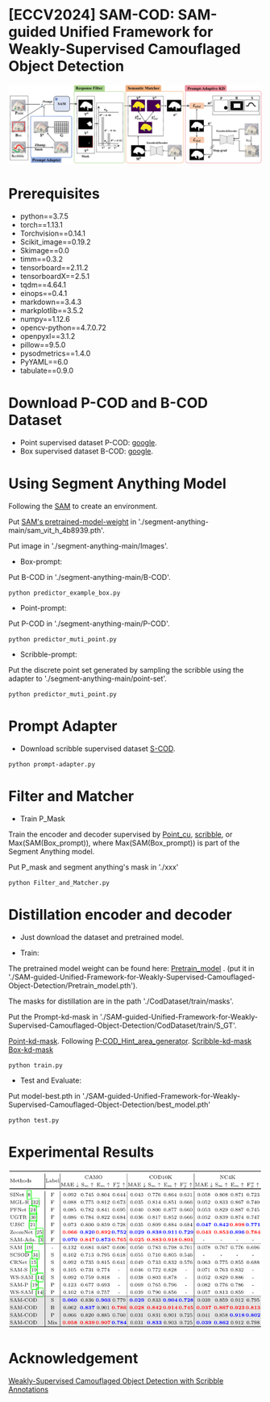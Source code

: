 # [ECCV2024] SAM-COD: SAM-guided Unified Framework for Weakly-Supervised Camouflaged Object Detection

![Framework](figure/Framework.png)


# Prerequisites
- python==3.7.5
- torch==1.13.1
- Torchvision==0.14.1
- Scikit_image==0.19.2
- Skimage==0.0
- timm==0.3.2
- tensorboard==2.11.2
- tensorboardX==2.5.1
- tqdm==4.64.1
- einops==0.4.1
- markdown==3.4.3
- markplotlib==3.5.2
- numpy==1.12.6
- opencv-python==4.7.0.72
- openpyxl==3.1.2
- pillow==9.5.0
- pysodmetrics==1.4.0
- PyYAML==6.0
- tabulate==0.9.0

# Download P-COD and B-COD Dataset
- Point supervised dataset P-COD: [google](https://drive.google.com/file/d/17oa6-IU2Dr9Q1KKQ74UoL0hoFd5F7bOd/view?usp=sharing).
- Box supervised dataset B-COD: [google](https://drive.google.com/file/d/1Ds1kBbk1Ifq6awWcIqbQrF79PVwGZW-G/view?usp=sharing).

# Using Segment Anything Model
Following the [SAM](https://github.com/facebookresearch/segment-anything) to create an environment.

Put [SAM's pretrained-model-weight](https://dl.fbaipublicfiles.com/segment_anything/sam_vit_h_4b8939.pth) in './segment-anything-main/sam_vit_h_4b8939.pth'.

Put image in './segment-anything-main/Images'.

- Box-prompt:
  
Put B-COD in './segment-anything-main/B-COD'.

```shell
python predictor_example_box.py  
```

- Point-prompt:
  
Put P-COD in './segment-anything-main/P-COD'.

```shell
python predictor_muti_point.py
```
- Scribble-prompt:

Put the discrete point set generated by sampling the scribble using the adapter to './segment-anything-main/point-set'.

```shell
python predictor_muti_point.py
```
# Prompt Adapter

- Download scribble supervised dataset [S-COD](https://drive.google.com/file/d/1u7PRtZDu2vXCRe0o2SplVYa7ESoZQFR-/view?usp=sharing).

```shell
python prompt-adapter.py
```

# Filter and Matcher

- Train P_Mask

Train the encoder and decoder supervised by [Point_cu](https://drive.google.com/file/d/1L6l5ijona7J5eX5tX8aGSjwCY1oBdV7L/view?usp=drive_link), [scribble](https://drive.google.com/file/d/1u7PRtZDu2vXCRe0o2SplVYa7ESoZQFR-/view?usp=sharing), or Max(SAM(Box_prompt)), where Max(SAM(Box_prompt)) is part of the Segment Anything model.

Put P_mask and segment anything's mask in './xxx'
```shell
python Filter_and_Matcher.py
```

# Distillation encoder and decoder
- Just download the dataset and pretrained model. 


- Train:

The pretrained model weight can be found here: [Pretrain_model](https://drive.google.com/file/d/1169AvHlRnyKdScEHm6yWKSyne3j0N2EZ/view?usp=sharing) . (put it in './SAM-guided-Unified-Framework-for-Weakly-Supervised-Camouflaged-Object-Detection/Pretrain_model.pth').

The masks for distillation are in the path './CodDataset/train/masks'.
  
Put the Prompt-kd-mask in './SAM-guided-Unified-Framework-for-Weakly-Supervised-Camouflaged-Object-Detection/CodDataset/train/S_GT'. 

[Point-kd-mask]([https://github.com/2231122/PCOD](https://drive.google.com/file/d/1_la4aF9VMv_VG3pQIhc1PXNJa8dxIn26/view?usp=drive_link)). Following [P-COD_Hint_area_generator](https://github.com/2231122/PCOD).
[Scribble-kd-mask]()
[Box-kd-mask]()

```shell
python train.py
```

- Test and Evaluate:

Put model-best.pth in './SAM-guided-Unified-Framework-for-Weakly-Supervised-Camouflaged-Object-Detection/best_model.pth'

```shell
python test.py
```

# Experimental Results
![result](figure/Result.png)


# Acknowledgement
[Weakly-Supervised Camouflaged Object Detection with Scribble Annotations](https://github.com/dddraxxx/Weakly-Supervised-Camouflaged-Object-Detection-with-Scribble-Annotations)




